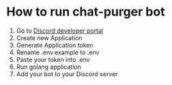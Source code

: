# How to run chat-purger bot
1. Go to [Discord developer portal](https://discord.com/developers)
2. Create new Application 
3. Generate Application token
4. Rename .env.example to .env
5. Paste your token into .env
6. Run golang application
7. Add your bot to your Discord server